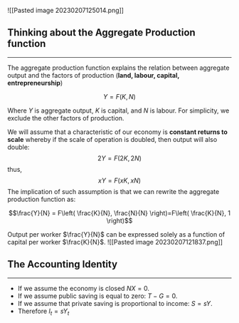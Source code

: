 ![[Pasted image 20230207125014.png]]

## Thinking about the Aggregate Production function
---
The aggregate production function explains the relation between aggregate output and the factors of production (**land, labour, capital, entrepreneurship**)

$$Y =F(K,N)$$

Where $Y$ is aggregate output, $K$ is capital, and $N$ is labour. For simplicity, we exclude the other factors of production. 

We will assume that a characteristic of our economy is **constant returns to scale** whereby if the scale of operation is doubled, then output will also double: 
$$2Y = F(2K, 2N)$$
thus,
$$xY=F(xK,xN)$$
The implication of such assumption is that we can rewrite the aggregate production function as: 

$$\frac{Y}{N} = F\left( \frac{K}{N}, \frac{N}{N} \right)=F\left( \frac{K}{N}, 1 \right)$$

Output per worker $\frac{Y}{N}$ can be expressed solely as a function of capital per worker $\frac{K}{N}$.
![[Pasted image 20230207121837.png]]
## The Accounting Identity 
--- 
- If we assume the economy is closed $NX = 0$. 
- If we assume public saving is equal to zero: $T-G=0$.
- If we assume that private saving is proportional to income: $S=sY$.
- Therefore $I_t=sY_t$
